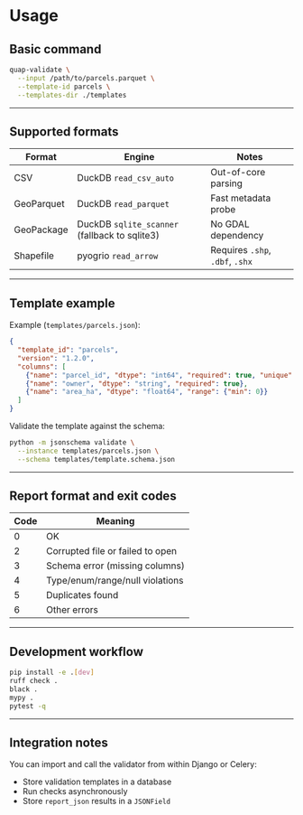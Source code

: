 # Usage

## Basic command

```bash
quap-validate \
  --input /path/to/parcels.parquet \
  --template-id parcels \
  --templates-dir ./templates
````

---

## Supported formats

| Format     | Engine                                        | Notes                           |
| ---------- | --------------------------------------------- | ------------------------------- |
| CSV        | DuckDB `read_csv_auto`                        | Out-of-core parsing             |
| GeoParquet | DuckDB `read_parquet`                         | Fast metadata probe             |
| GeoPackage | DuckDB `sqlite_scanner` (fallback to sqlite3) | No GDAL dependency              |
| Shapefile  | pyogrio `read_arrow`                          | Requires `.shp`, `.dbf`, `.shx` |

---

## Template example

Example (`templates/parcels.json`):

```json
{
  "template_id": "parcels",
  "version": "1.2.0",
  "columns": [
    {"name": "parcel_id", "dtype": "int64", "required": true, "unique": true},
    {"name": "owner", "dtype": "string", "required": true},
    {"name": "area_ha", "dtype": "float64", "range": {"min": 0}}
  ]
}
```

Validate the template against the schema:

```bash
python -m jsonschema validate \
  --instance templates/parcels.json \
  --schema templates/template.schema.json
```

---

## Report format and exit codes

| Code | Meaning                          |
| ---- | -------------------------------- |
| 0    | OK                               |
| 2    | Corrupted file or failed to open |
| 3    | Schema error (missing columns)   |
| 4    | Type/enum/range/null violations  |
| 5    | Duplicates found                 |
| 6    | Other errors                     |

---

## Development workflow

```bash
pip install -e .[dev]
ruff check .
black .
mypy .
pytest -q
```

---

## Integration notes

You can import and call the validator from within Django or Celery:

* Store validation templates in a database
* Run checks asynchronously
* Store `report_json` results in a `JSONField`
